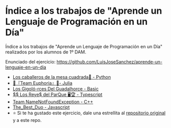 # Índice a los trabajos de "Aprende un Lenguaje de Programación en un Día"

Índice a los trabajos de "Aprende un Lenguaje de Programación en un Día" realizados por los alumnos de 1º DAM.

Enunciado del ejercicio: <https://github.com/LuisJoseSanchez/aprende-un-lenguaje-en-un-dia>

* [Los caballeros de la mesa cuadrada🐇 - Python](https://github.com/BeTheVal/aprende-un-lenguaje-en-un-dia)
* [🐲『Team Euphoria』🐲- Julia](https://github.com/miguelcanosantana/aprende-un-lenguaje-en-un-dia)
* [Los Gigoló-rces Del Guadalhorce - Basic](https://github.com/VictorGallardo/aprende-un-lenguaje-en-un-dia)
* [$$ Los Reye$ del ParQue 🖥🏆 - Typescript](https://github.com/ismaelpacheco13/aprende-un-lenguaje-en-un-dia)
* [Team NameNotFoundException - C++](https://github.com/Frankcs96/aprende-un-lenguaje-en-un-dia)
* [The_Best_Duo - Javascript](https://github.com/sergiotoscanodiaz/The_Best_Duo-Javascript)
* :star: Si te ha gustado este ejercicio, dale una estrellita al [repositorio original](https://github.com/LuisJoseSanchez/aprende-un-lenguaje-en-un-dia) y a este repo.
